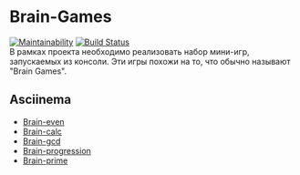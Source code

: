 # Brain-Games
[![Maintainability](https://api.codeclimate.com/v1/badges/c099e04dfad87a633900/maintainability)](https://codeclimate.com/github/nzleonid/brain-games/maintainability)
[![Build Status](https://travis-ci.org/nzleonid/brain-games.svg?branch=master)](https://travis-ci.org/nzleonid/brain-games)  
В рамках проекта необходимо реализовать набор мини-игр, запускаемых из консоли. Эти игры похожи на то, что обычно называют "Brain Games".  
## Asciinema
* [Brain-even](https://asciinema.org/a/FzPLLMjFj9bwSrL2hOY5EiIq7)
* [Brain-calc](https://asciinema.org/a/6vLO89MJM0VujV2JgUkj3TsTY)
* [Brain-gcd](https://asciinema.org/a/utB2pI61ywgbu6iJ0udlPhWKm)
* [Brain-progression](https://asciinema.org/a/wykLeeBBMcuYEa9jfR1kjZDlZ)
* [Brain-prime](https://asciinema.org/a/1qGmAQB38tJhCZKOIDazynD6f)
